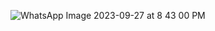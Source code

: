 ![WhatsApp Image 2023-09-27 at 8 43 00 PM](https://github.com/SaisriAllani/JDBC_connectivity_studentPortal/assets/143182496/d42f239f-5d46-491c-8289-9cf705f1c780)
